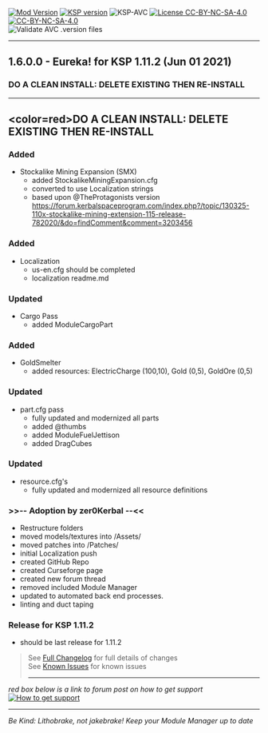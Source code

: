 <!-- ReleaseLayout.md v1.1.4.0
The Gold Rush! (TGR)
created: 11 Aug 2018
updated: 23 Jul 2021 -->

[![Mod Version][shield:mod:static]][MOD:forum] 
[![KSP version][shield:ksp:static]][KSP:website] ![KSP-AVC][shield:kspavc] [![License CC-BY-NC-SA-4.0][LICENSE:shld]][LICENSE:link] [![][LICENSE:logo]][LICENSE:link]  
![Validate AVC .version files][shield:avcvalid]  
***
## 1.6.0.0 - Eureka! for KSP 1.11.2 (Jun 01 2021)
### DO A CLEAN INSTALL: DELETE EXISTING THEN RE-INSTALL  
***

##  <b><color=red>DO A CLEAN INSTALL: DELETE EXISTING THEN RE-INSTALL</color></b>

### Added
- Stockalike Mining Expansion (SMX)
  - added StockalikeMiningExpansion.cfg
  - converted to use Localization strings
  - based upon @TheProtagonists version https://forum.kerbalspaceprogram.com/index.php?/topic/130325-110x-stockalike-mining-extension-115-release-782020/&do=findComment&comment=3203456
### Added
- Localization
  - us-en.cfg should be completed
  - localization readme.md
### Updated
- Cargo Pass
  - added ModuleCargoPart
### Added
- GoldSmelter
  - added resources: ElectricCharge (100,10), Gold (0,5), GoldOre (0,5)
### Updated
- part.cfg pass
  - fully updated and modernized all parts
  - added @thumbs
  - added ModuleFuelJettison
  - added DragCubes
### Updated
- resource.cfg's
  - fully updated and modernized all resource definitions
###  >>-- Adoption by zer0Kerbal --<<
- Restructure folders
- moved models/textures into /Assets/
- moved patches into /Patches/
- initial Localization push
- created GitHub Repo
- created Curseforge page
- created new forum thread
- removed included Module Manager
- updated to automated back end processes.
- linting and duct taping
### Release for KSP 1.11.2
- should be last release for 1.11.2
> See [Full Changelog][MOD:changelog] for full details of changes  
> See [Known Issues][MOD:issues] for known issues   
>
> ***

*red box below is a link to forum post on how to get support*  
[![How to get support][image:get-support]][thread:getsupport] 
***

 *Be Kind: Lithobrake, not jakebrake! Keep your Module Manager up to date*  

[MOD:license]:   https://github.com/zer0Kerbal/TheGoldRush/blob/master/LICENSE
[MOD:issues]:	https://github.com/zer0Kerbal/TheGoldRush/issues
[MOD:known]:	 https://github.com/zer0Kerbal/TheGoldRush/wiki/Known-Issues
[MOD:forum]:	 https://forum.kerbalspaceprogram.com/index.php?/topic/203990-*
[MOD:changelog]: https://raw.githubusercontent.com/zer0Kerbal/TheGoldRush/master/Changelog.cfg
[KSP:website]:   http://kerbalspaceprogram.com/
[shield:mod:static]:  https://img.shields.io/badge/TheGoldRush!%20version-1.6.0.0-orange.svg?style=plastic
[shield:code:static]: https://img.shields.io/badge/CODE-%3C.NET%203.5%3E%20%3CUnity%202017.1.3p1%3E%20%3CC%23%3E-blue?style=plastic
[shield:ksp:static]:  https://img.shields.io/badge/KSP%20version-1.11.2-3Cf.svg?style=plastic
[shield:ksp]:		https://img.shields.io/endpoint?url=https://raw.githubusercontent.com/zer0Kerbal/TheGoldRush/master/json/ksp.json
[shield:mod]:		https://img.shields.io/endpoint?url=https://raw.githubusercontent.com/zer0Kerbal/TheGoldRush/master/json/mod.json
[shield:mod:latest]: https://img.shields.io/github/v/release/zer0Kerbal/TheGoldRush?include_prereleases?style=plastic
[shield:code]:	   https://img.shields.io/endpoint?url=https://raw.githubusercontent.com/zer0Kerbal/TheGoldRush/master/json/code.json
[shield:kspavc]:	 https://img.shields.io/badge/KSP-AVC--supported-brightgreen.svg?style=plastic
[shield:avcvalid]:   https://github.com/zer0Kerbal/TheGoldRush/workflows/Validate%20AVC%20.version%20files/badge.svg
[image:get-support]: https://i.postimg.cc/vHP6zmrw/image.png "Click here to be taken to a forum thread on how to get support"
[thread:getsupport]: https://forum.kerbalspaceprogram.com/index.php?/topic/83212-* "Click here to be taken to a forum thread on how to get support"

[LICENSE:shld]:	https://img.shields.io/endpoint?url=https://raw.githubusercontent.com/zer0Kerbal/TheGoldRush/master/json/license.json
[LICENSE:link]: https://raw.githubusercontent.com/zer0Kerbal/TheGoldRush/master/License.txt "CC-BY-NC-SA-4.0"
[LICENSE:logo]: https://licensebuttons.net/l/by-nc-sa/4.0/80x15.png "CC-BY-NC-SA-4.0"

<!--
GPLv2
zer0Kerbal
-->